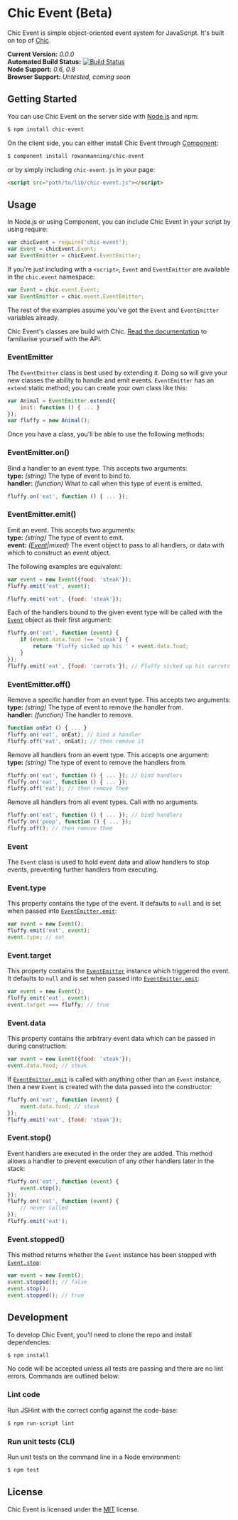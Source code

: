 
Chic Event (Beta)
=================

Chic Event is simple object-oriented event system for JavaScript. It's built on top of [Chic][chic].

**Current Version:** *0.0.0*  
**Automated Build Status:** [![Build Status][travis-status]][travis]  
**Node Support:** *0.6, 0.8*  
**Browser Support:** *Untested, coming soon*


Getting Started
---------------

You can use Chic Event on the server side with [Node.js][node] and npm:

```sh
$ npm install chic-event
```

On the client side, you can either install Chic Event through [Component][component]:

```sh
$ component install rowanmanning/chic-event
```

or by simply including `chic-event.js` in your page:

```html
<script src="path/to/lib/chic-event.js"></script>
```


Usage
-----

In Node.js or using Component, you can include Chic Event in your script by using require:

```js
var chicEvent = require('chic-event');
var Event = chicEvent.Event;
var EventEmitter = chicEvent.EventEmitter;
```

If you're just including with a `<script>`, `Event` and `EventEmitter` are available in the `chic.event` namespace:

```js
var Event = chic.event.Event;
var EventEmitter = chic.event.EventEmitter;
```

The rest of the examples assume you've got the `Event` and `EventEmitter` variables already.

Chic Event's classes are build with Chic. [Read the documentation][chic] to familiarise yourself with the API.


### EventEmitter

The `EventEmitter` class is best used by extending it. Doing so will give your new classes the ability to handle and emit events. `EventEmitter` has an `extend` static method; you can create your own class like this:

```js
var Animal = EventEmitter.extend({
    init: function () { ... }
});
var fluffy = new Animal();
```

Once you have a class, you'll be able to use the following methods:


### EventEmitter.on()

Bind a handler to an event type. This accepts two arguments:  
**type:** *(string)* The type of event to bind to.  
**handler:** *(function)* What to call when this type of event is emitted.

```js
fluffy.on('eat', function () { ... });
```


### EventEmitter.emit()

Emit an event. This accepts two arguments:  
**type:** *(string)* The type of event to emit.  
**event:** *([Event](#event)|mixed)* The event object to pass to all handlers, or data with which to construct an event object.

The following examples are equivalent:

```js
var event = new Event({food: 'steak'});
fluffy.emit('eat', event);
```

```js
fluffy.emit('eat', {food: 'steak'});
```

Each of the handlers bound to the given event type will be called with the [`Event`](#event) object as their first argument:

```js
fluffy.on('eat', function (event) {
    if (event.data.food !== 'steak') {
        return 'Fluffy sicked up his ' + event.data.food;
    }
});
fluffy.emit('eat', {food: 'carrots'}); // Fluffy sicked up his carrots
```


### EventEmitter.off()

Remove a specific handler from an event type. This accepts two arguments:  
**type:** *(string)* The type of event to remove the handler from.  
**handler:** *(function)* The handler to remove.

```js
function onEat () { ... }
fluffy.on('eat', onEat); // bind a handler
fluffy.off('eat', onEat); // then remove it
```

Remove all handlers from an event type. This accepts one argument:  
**type:** *(string)* The type of event to remove the handlers from.

```js
fluffy.on('eat', function () { ... }); // bind handlers
fluffy.on('eat', function () { ... });
fluffy.off('eat'); // then remove them
```

Remove all handlers from all event types. Call with no arguments.

```js
fluffy.on('eat', function () { ... }); // bind handlers
fluffy.on('poop', function () { ... });
fluffy.off(); // then remove them
```


### Event

The `Event` class is used to hold event data and allow handlers to stop events, preventing further handlers from executing.


### Event.type

This property contains the type of the event. It defaults to `null` and is set when passed into [`EventEmitter.emit`](#eventemitteremit):

```js
var event = new Event();
fluffy.emit('eat', event);
event.type; // eat
```


### Event.target

This property contains the [`EventEmitter`](#eventemitter) instance which triggered the event. It defaults to `null` and is set when passed into [`EventEmitter.emit`](#eventemitteremit):

```js
var event = new Event();
fluffy.emit('eat', event);
event.target === fluffy; // true
```


### Event.data

This property contains the arbitrary event data which can be passed in during construction:

```js
var event = new Event({food: 'steak'});
event.data.food; // steak
```

If [`EventEmitter.emit`](#eventemitteremit) is called with anything other than an `Event` instance, then a new `Event` is created with the data passed into the constructor:

```js
fluffy.on('eat', function (event) {
    event.data.food; // steak
});
fluffy.emit('eat', {food: 'steak'});
```


### Event.stop()

Event handlers are executed in the order they are added. This method allows a handler to prevent execution of any other handlers later in the stack:

```js
fluffy.on('eat', function (event) {
    event.stop();
});
fluffy.on('eat', function (event) {
    // never called
});
fluffy.emit('eat');
```


### Event.stopped()

This method returns whether the `Event` instance has been stopped with [`Event.stop`](#eventstop):

```js
var event = new Event();
event.stopped(); // false
event.stop();
event.stopped(); // true
```


Development
-----------

To develop Chic Event, you'll need to clone the repo and install dependencies:

```sh
$ npm install
```

No code will be accepted unless all tests are passing and there are no lint errors. Commands are outlined below:

### Lint code

Run JSHint with the correct config against the code-base:

```sh
$ npm run-script lint
```

### Run unit tests (CLI)

Run unit tests on the command line in a Node environment:

```sh
$ npm test
```


License
-------

Chic Event is licensed under the [MIT][mit] license.



[chic]: https://github.com/rowanmanning/chic
[component]: https://github.com/component/component
[mit]: http://opensource.org/licenses/mit-license.php
[node]: http://nodejs.org/
[travis]: https://secure.travis-ci.org/rowanmanning/chic-event
[travis-status]: https://secure.travis-ci.org/rowanmanning/chic-event.png?branch=master

